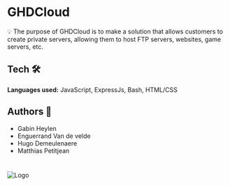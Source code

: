 
# GHDCloud

💡 The purpose of GHDCloud is to make a solution that allows customers to create private servers, allowing them to host FTP servers, websites, game servers, etc.
## Tech 🛠

**Languages ​​used:** JavaScript, ExpressJs, Bash, HTML/CSS


## Authors 📝

- Gabin Heylen
- Enguerrand Van de velde
- Hugo Demeulenaere
- Matthias Petitjean


#
![Logo](https://zupimages.net/up/22/26/bu0u.png)

